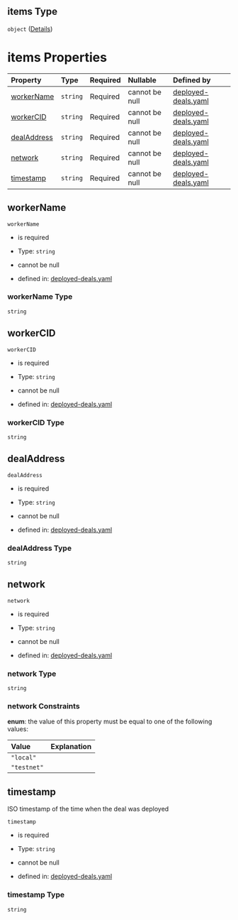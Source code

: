 ## items Type

`object` ([Details](deployed-deals-properties-deals-items.md))

# items Properties

| Property                    | Type     | Required | Nullable       | Defined by                                                                                                                                                                              |
| :-------------------------- | :------- | :------- | :------------- | :-------------------------------------------------------------------------------------------------------------------------------------------------------------------------------------- |
| [workerName](#workername)   | `string` | Required | cannot be null | [deployed-deals.yaml](deployed-deals-properties-deals-items-properties-workername.md "https://fluence.dev/schemas/deployed-deals.yaml#/properties/deals/items/properties/workerName")   |
| [workerCID](#workercid)     | `string` | Required | cannot be null | [deployed-deals.yaml](deployed-deals-properties-deals-items-properties-workercid.md "https://fluence.dev/schemas/deployed-deals.yaml#/properties/deals/items/properties/workerCID")     |
| [dealAddress](#dealaddress) | `string` | Required | cannot be null | [deployed-deals.yaml](deployed-deals-properties-deals-items-properties-dealaddress.md "https://fluence.dev/schemas/deployed-deals.yaml#/properties/deals/items/properties/dealAddress") |
| [network](#network)         | `string` | Required | cannot be null | [deployed-deals.yaml](deployed-deals-properties-deals-items-properties-network.md "https://fluence.dev/schemas/deployed-deals.yaml#/properties/deals/items/properties/network")         |
| [timestamp](#timestamp)     | `string` | Required | cannot be null | [deployed-deals.yaml](deployed-deals-properties-deals-items-properties-timestamp.md "https://fluence.dev/schemas/deployed-deals.yaml#/properties/deals/items/properties/timestamp")     |

## workerName



`workerName`

*   is required

*   Type: `string`

*   cannot be null

*   defined in: [deployed-deals.yaml](deployed-deals-properties-deals-items-properties-workername.md "https://fluence.dev/schemas/deployed-deals.yaml#/properties/deals/items/properties/workerName")

### workerName Type

`string`

## workerCID



`workerCID`

*   is required

*   Type: `string`

*   cannot be null

*   defined in: [deployed-deals.yaml](deployed-deals-properties-deals-items-properties-workercid.md "https://fluence.dev/schemas/deployed-deals.yaml#/properties/deals/items/properties/workerCID")

### workerCID Type

`string`

## dealAddress



`dealAddress`

*   is required

*   Type: `string`

*   cannot be null

*   defined in: [deployed-deals.yaml](deployed-deals-properties-deals-items-properties-dealaddress.md "https://fluence.dev/schemas/deployed-deals.yaml#/properties/deals/items/properties/dealAddress")

### dealAddress Type

`string`

## network



`network`

*   is required

*   Type: `string`

*   cannot be null

*   defined in: [deployed-deals.yaml](deployed-deals-properties-deals-items-properties-network.md "https://fluence.dev/schemas/deployed-deals.yaml#/properties/deals/items/properties/network")

### network Type

`string`

### network Constraints

**enum**: the value of this property must be equal to one of the following values:

| Value       | Explanation |
| :---------- | :---------- |
| `"local"`   |             |
| `"testnet"` |             |

## timestamp

ISO timestamp of the time when the deal was deployed

`timestamp`

*   is required

*   Type: `string`

*   cannot be null

*   defined in: [deployed-deals.yaml](deployed-deals-properties-deals-items-properties-timestamp.md "https://fluence.dev/schemas/deployed-deals.yaml#/properties/deals/items/properties/timestamp")

### timestamp Type

`string`
